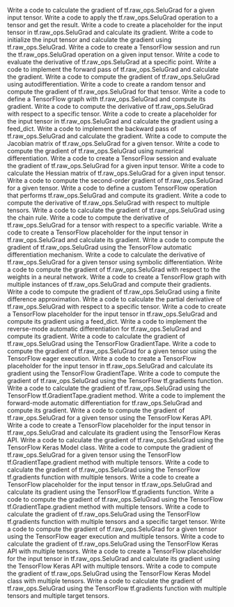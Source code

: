 Write a code to calculate the gradient of tf.raw_ops.SeluGrad for a given input tensor.
Write a code to apply the tf.raw_ops.SeluGrad operation to a tensor and get the result.
Write a code to create a placeholder for the input tensor in tf.raw_ops.SeluGrad and calculate its gradient.
Write a code to initialize the input tensor and calculate the gradient using tf.raw_ops.SeluGrad.
Write a code to create a TensorFlow session and run the tf.raw_ops.SeluGrad operation on a given input tensor.
Write a code to evaluate the derivative of tf.raw_ops.SeluGrad at a specific point.
Write a code to implement the forward pass of tf.raw_ops.SeluGrad and calculate the gradient.
Write a code to compute the gradient of tf.raw_ops.SeluGrad using autodifferentiation.
Write a code to create a random tensor and compute the gradient of tf.raw_ops.SeluGrad for that tensor.
Write a code to define a TensorFlow graph with tf.raw_ops.SeluGrad and compute its gradient.
Write a code to compute the derivative of tf.raw_ops.SeluGrad with respect to a specific tensor.
Write a code to create a placeholder for the input tensor in tf.raw_ops.SeluGrad and calculate the gradient using a feed_dict.
Write a code to implement the backward pass of tf.raw_ops.SeluGrad and calculate the gradient.
Write a code to compute the Jacobian matrix of tf.raw_ops.SeluGrad for a given tensor.
Write a code to compute the gradient of tf.raw_ops.SeluGrad using numerical differentiation.
Write a code to create a TensorFlow session and evaluate the gradient of tf.raw_ops.SeluGrad for a given input tensor.
Write a code to calculate the Hessian matrix of tf.raw_ops.SeluGrad for a given input tensor.
Write a code to compute the second-order gradient of tf.raw_ops.SeluGrad for a given tensor.
Write a code to define a custom TensorFlow operation that performs tf.raw_ops.SeluGrad and compute its gradient.
Write a code to compute the derivative of tf.raw_ops.SeluGrad with respect to multiple tensors.
Write a code to calculate the gradient of tf.raw_ops.SeluGrad using the chain rule.
Write a code to compute the derivative of tf.raw_ops.SeluGrad for a tensor with respect to a specific variable.
Write a code to create a TensorFlow placeholder for the input tensor in tf.raw_ops.SeluGrad and calculate its gradient.
Write a code to compute the gradient of tf.raw_ops.SeluGrad using the TensorFlow automatic differentiation mechanism.
Write a code to calculate the derivative of tf.raw_ops.SeluGrad for a given tensor using symbolic differentiation.
Write a code to compute the gradient of tf.raw_ops.SeluGrad with respect to the weights in a neural network.
Write a code to create a TensorFlow graph with multiple instances of tf.raw_ops.SeluGrad and compute their gradients.
Write a code to compute the gradient of tf.raw_ops.SeluGrad using a finite difference approximation.
Write a code to calculate the partial derivative of tf.raw_ops.SeluGrad with respect to a specific tensor.
Write a code to create a TensorFlow placeholder for the input tensor in tf.raw_ops.SeluGrad and compute its gradient using a feed_dict.
Write a code to implement the reverse-mode automatic differentiation for tf.raw_ops.SeluGrad and compute its gradient.
Write a code to calculate the gradient of tf.raw_ops.SeluGrad using the TensorFlow GradientTape.
Write a code to compute the gradient of tf.raw_ops.SeluGrad for a given tensor using the TensorFlow eager execution.
Write a code to create a TensorFlow placeholder for the input tensor in tf.raw_ops.SeluGrad and calculate its gradient using the TensorFlow GradientTape.
Write a code to compute the gradient of tf.raw_ops.SeluGrad using the TensorFlow tf.gradients function.
Write a code to calculate the gradient of tf.raw_ops.SeluGrad using the TensorFlow tf.GradientTape.gradient method.
Write a code to implement the forward-mode automatic differentiation for tf.raw_ops.SeluGrad and compute its gradient.
Write a code to compute the gradient of tf.raw_ops.SeluGrad for a given tensor using the TensorFlow Keras API.
Write a code to create a TensorFlow placeholder for the input tensor in tf.raw_ops.SeluGrad and calculate its gradient using the TensorFlow Keras API.
Write a code to calculate the gradient of tf.raw_ops.SeluGrad using the TensorFlow Keras Model class.
Write a code to compute the gradient of tf.raw_ops.SeluGrad for a given tensor using the TensorFlow tf.GradientTape.gradient method with multiple tensors.
Write a code to calculate the gradient of tf.raw_ops.SeluGrad using the TensorFlow tf.gradients function with multiple tensors.
Write a code to create a TensorFlow placeholder for the input tensor in tf.raw_ops.SeluGrad and calculate its gradient using the TensorFlow tf.gradients function.
Write a code to compute the gradient of tf.raw_ops.SeluGrad using the TensorFlow tf.GradientTape.gradient method with multiple tensors.
Write a code to calculate the gradient of tf.raw_ops.SeluGrad using the TensorFlow tf.gradients function with multiple tensors and a specific target tensor.
Write a code to compute the gradient of tf.raw_ops.SeluGrad for a given tensor using the TensorFlow eager execution and multiple tensors.
Write a code to calculate the gradient of tf.raw_ops.SeluGrad using the TensorFlow Keras API with multiple tensors.
Write a code to create a TensorFlow placeholder for the input tensor in tf.raw_ops.SeluGrad and calculate its gradient using the TensorFlow Keras API with multiple tensors.
Write a code to compute the gradient of tf.raw_ops.SeluGrad using the TensorFlow Keras Model class with multiple tensors.
Write a code to calculate the gradient of tf.raw_ops.SeluGrad using the TensorFlow tf.gradients function with multiple tensors and multiple target tensors.